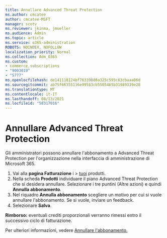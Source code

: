 ```yaml
---
title: Annullare Advanced Threat Protection
ms.author: cmcatee
author: cmcatee-MSFT
manager: scotv
ms.reviewer: jkinma, jmueller
ms.audience: Admin
ms.topic: article
ms.service: o365-administration
ROBOTS: NOINDEX, NOFOLLOW
localization_priority: Normal
ms.collection: Adm_O365
ms.custom:
- commerce_subscriptions
- "9003019"
- "5777"
ms.openlocfilehash: de141118124bf76339888a325c595c63cbaaa06d
ms.sourcegitcommit: ab75f66355116e995b3cb5505465b31989339e28
ms.translationtype: MT
ms.contentlocale: it-IT
ms.lasthandoff: 08/13/2021
ms.locfileid: "58317016"
---
```

# <a name="cancel-advanced-threat-protection"></a>Annullare Advanced Threat Protection

Gli amministratori possono annullare l'abbonamento a Advanced Threat Protection per l'organizzazione nella interfaccia di amministrazione di Microsoft 365.

1. Vai alla **pagina Fatturazione** i  >  [tuoi](https://go.microsoft.com/fwlink/p/?linkid=842054) prodotti.
2. Nella scheda **Prodotti** individuare il piano Advanced Threat Protection che si desidera annullare. Selezionare i tre puntini (Altre azioni) e quindi **Annulla abbonamento**.
3. Nel riquadro **Annulla abbonamento** scegliere un motivo per cui si vuole annullare l'abbonamento. Se si vuole, inviare un feedback.
4. Selezionare **Salva**.

**Rimborso:** eventuali crediti proporzionali verranno rimessi entro il successivo ciclo di fatturazione.

Per ulteriori informazioni, vedere [Annullare l'abbonamento.](https://docs.microsoft.com/microsoft-365/commerce/subscriptions/cancel-your-subscription)